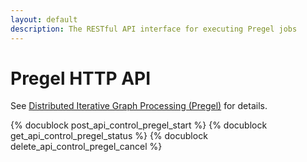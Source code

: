 ```yaml
---
layout: default
description: The RESTful API interface for executing Pregel jobs
---
```

# Pregel HTTP API

See [Distributed Iterative Graph Processing (Pregel)](../graphs-pregel.html)
for details.

{% docublock post_api_control_pregel_start %}
{% docublock get_api_control_pregel_status %}
{% docublock delete_api_control_pregel_cancel %}
